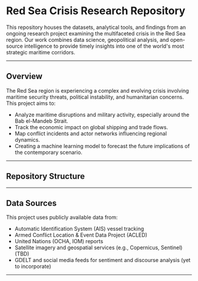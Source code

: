 # Red Sea Crisis Research Repository

This repository houses the datasets, analytical tools, and findings from an ongoing research project examining the multifaceted crisis in the Red Sea region. Our work combines data science, geopolitical analysis, and open-source intelligence to provide timely insights into one of the world's most strategic maritime corridors.

---

## Overview

The Red Sea region is experiencing a complex and evolving crisis involving maritime security threats, political instability, and humanitarian concerns. This project aims to:

- Analyze maritime disruptions and military activity, especially around the Bab el-Mandeb Strait.
- Track the economic impact on global shipping and trade flows.
- Map conflict incidents and actor networks influencing regional dynamics.
- Creating a machine learning model to forecast the future implications of the contemporary scenario.

---

## Repository Structure


---

## Data Sources

This project uses publicly available data from:
- Automatic Identification System (AIS) vessel tracking
- Armed Conflict Location & Event Data Project (ACLED)
- United Nations (OCHA, IOM) reports
- Satellite imagery and geospatial services (e.g., Copernicus, Sentinel) (TBD)
- GDELT and social media feeds for sentiment and discourse analysis (yet to incorporate)

---
